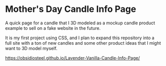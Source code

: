 # Mother's Day Candle Info Page
 A quick page for a candle that I 3D modeled as a mockup candle product example to sell on a fake website in the future. 

 It is my first project using CSS, and I plan to expand this repository into a full site with a ton of new candles and some other product ideas that I might want to 3D model myself.

https://obsidiosteel.github.io/Lavender-Vanilla-Candle-Info-Page/ 
